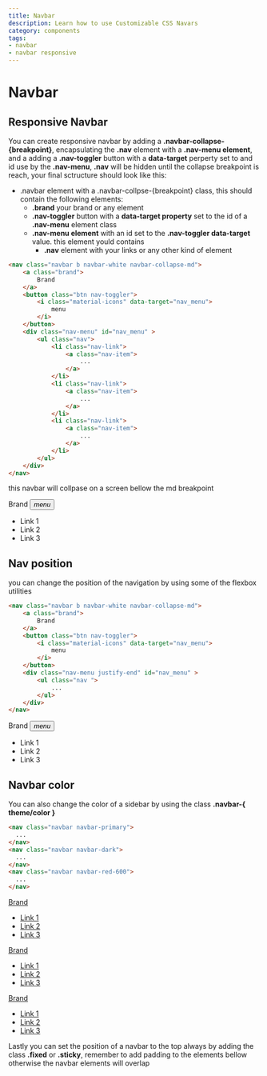 ```yaml
---
title: Navbar
description: Learn how to use Customizable CSS Navars
category: components
tags:
- navbar
- navbar responsive
---
```


# Navbar

## Responsive Navbar

You can create responsive navbar by adding a **.navbar-collapse-{breakpoint}**, encapsulating the **.nav** element with a **.nav-menu element**, and a adding a **.nav-toggler** button with a **data-target** perperty set to and id use by the **.nav-menu**, **.nav** will be hidden until the collapse breakpoint is reach, your final sctructure should look like this:

* .navbar element with a .navbar-collpse-{breakpoint} class, this should contain the following elements:
  * **.brand** your brand or any element
  *  **.nav-toggler** button with a **data-target property** set to the id of a **.nav-menu** element class
  *  **.nav-menu element** with an id set to the **.nav-toggler data-target** value. this element yould contains
     *  **.nav** element with your links or any other kind of element

```html
<nav class="navbar b navbar-white navbar-collapse-md">
    <a class="brand">
        Brand
    </a>
    <button class="btn nav-toggler">
        <i class="material-icons" data-target="nav_menu">
            menu
        </i>
    </button>
    <div class="nav-menu" id="nav_menu" >
        <ul class="nav">
            <li class="nav-link">
                <a class="nav-item">
                    ...
                </a>
            </li>
            <li class="nav-link">
                <a class="nav-item">
                    ...
                </a>
            </li>
            <li class="nav-link">
                <a class="nav-item">
                    ...
                </a>
            </li>
        </ul>
    </div>
</nav>
```

this navbar will collpase on a screen bellow  the md breakpoint

<nav class="navbar b navbar-white navbar-collapse-md my-4">
    <a class="brand">
        Brand
    </a>
    <button class="btn nav-toggler">
        <i class="material-icons" data-target="nav_menu">
            menu
        </i>
    </button>
    <div class="nav-menu" id="nav_menu" >
        <ul class="nav">
            <li class="nav-item">
                <a class="nav-link">
                    Link 1
                </a>
            </li>
            <li class="nav-item">
                <a class="nav-link">
                    Link 2
                </a>
            </li>
            <li class="nav-item">
                <a class="nav-link">
                    Link 3
                </a>
            </li>
        </ul>
    </div>
</nav>

## Nav position

you can change the position of the navigation by using some of the flexbox utilities

```html
<nav class="navbar b navbar-white navbar-collapse-md">
    <a class="brand">
        Brand
    </a>
    <button class="btn nav-toggler">
        <i class="material-icons" data-target="nav_menu">
            menu
        </i>
    </button>
    <div class="nav-menu justify-end" id="nav_menu" >
        <ul class="nav ">
            ...
        </ul>
    </div>
</nav>
```

<nav class="navbar b navbar-white navbar-collapse-md my-4">
    <a class="brand">
        Brand
    </a>
    <button class="btn nav-toggler">
        <i class="material-icons" data-target="nav_menu">
            menu
        </i>
    </button>
    <div class="nav-menu justify-end " id="nav_menu" >
       <ul class="nav">
            <li class="nav-item">
                <a class="nav-link">
                    Link 1
                </a>
            </li>
            <li class="nav-item">
                <a class="nav-link">
                    Link 2
                </a>
            </li>
            <li class="nav-item">
                <a class="nav-link">
                    Link 3
                </a>
            </li>
        </ul>
    </div>
</nav>

## Navbar color

You can also change the color of a sidebar by using the class **.navbar-{ theme/color }**

```html
<nav class="navbar navbar-primary"> 
  ...
</nav>
<nav class="navbar navbar-dark"> 
  ...
</nav>
<nav class="navbar navbar-red-600"> 
  ...
</nav>
```
<div class="navbar navbar-primary navbar-collapse-md mb-4">
  <a href="" class="brand">Brand</a>
  <div class="nav-menu">
      <ul class="nav">
          <li class="nav-item">
              <a href="#" class="nav-link"> Link 1 </a>
          </li>
          <li class="nav-item">
              <a href="#" class="nav-link"> Link 2 </a>
          </li>
          <li class="nav-item">
              <a href="#" class="nav-link"> Link 3 </a>
          </li>
      </ul>
  </div>
</div>

<div class="navbar navbar-red-600 navbar-collapse-md mb-4">
  <a href="" class="brand">Brand</a>
  <div class="nav-menu">
      <ul class="nav">
          <li class="nav-item">
              <a href="#" class="nav-link"> Link 1 </a>
          </li>
          <li class="nav-item">
              <a href="#" class="nav-link"> Link 2 </a>
          </li>
          <li class="nav-item">
              <a href="#" class="nav-link"> Link 3 </a>
          </li>
      </ul>
  </div>
</div>


<div class="navbar navbar-dark navbar-collapse-md mb-4">
  <a href="" class="brand">Brand</a>
  <div class="nav-menu">
      <ul class="nav">
          <li class="nav-item">
              <a href="#" class="nav-link"> Link 1 </a>
          </li>
          <li class="nav-item">
              <a href="#" class="nav-link"> Link 2 </a>
          </li>
          <li class="nav-item">
              <a href="#" class="nav-link"> Link 3 </a>
          </li>
      </ul>
  </div>
</div>

Lastly you can set the position of a navbar to the top always by adding the class **.fixed** or **.sticky**, remember to add padding to the elements bellow otherwise the navbar elements will overlap